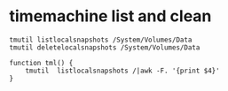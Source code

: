 # timemachine list and clean

```text
tmutil listlocalsnapshots /System/Volumes/Data
tmutil deletelocalsnapshots /System/Volumes/Data
```

```text
function tml() {
    tmutil  listlocalsnapshots /|awk -F. '{print $4}'
}
```


